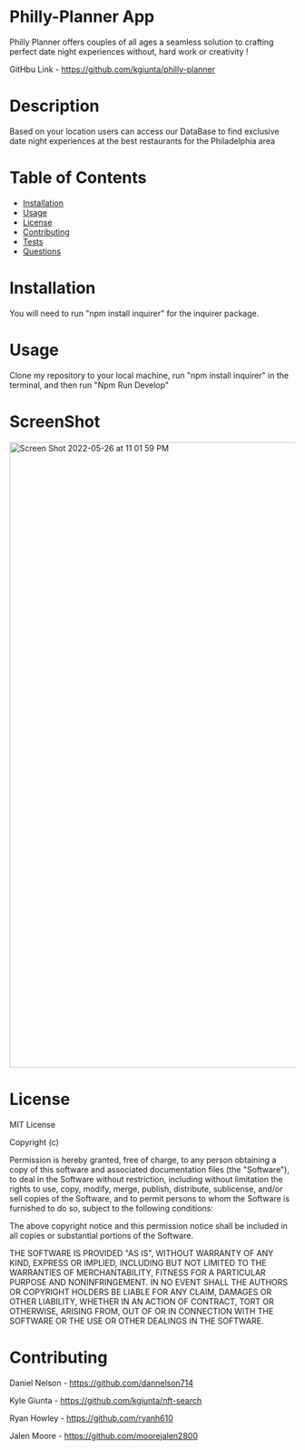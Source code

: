 # Philly-Planner App

Philly Planner offers couples of all ages a seamless solution to crafting perfect date night experiences without,
hard work or creativity !

GitHbu Link - https://github.com/kgiunta/philly-planner


# Description

Based on your location users can access our DataBase to find exclusive date night experiences at the best restaurants for the Philadelphia area 


# Table of Contents
  - [Installation](#installation)
  - [Usage](#usage)
  - [License](#license)
  - [Contributing](#contributing)
  - [Tests](#tests)
  - [Questions](#questions)

# Installation

You will need to run "npm install inquirer" for the inquirer package.

# Usage

Clone my repository to your local machine, run "npm install inquirer" in the terminal, and then run "Npm Run Develop" 

# ScreenShot

<img width="1099" alt="Screen Shot 2022-05-26 at 11 01 59 PM" src="https://user-images.githubusercontent.com/100977121/170621734-8cd7e83f-0f38-47e1-9ce2-484d27f4712c.png">



# License

MIT License

Copyright (c) 

Permission is hereby granted, free of charge, to any person obtaining a copy of this software and associated documentation files (the "Software"), to deal in the Software without restriction, including without limitation the rights to use, copy, modify, merge, publish, distribute, sublicense, and/or sell copies of the Software, and to permit persons to whom the Software is furnished to do so, subject to the following conditions:

The above copyright notice and this permission notice shall be included in all copies or substantial portions of the Software.

THE SOFTWARE IS PROVIDED "AS IS", WITHOUT WARRANTY OF ANY KIND, EXPRESS OR IMPLIED, INCLUDING BUT NOT LIMITED TO THE WARRANTIES OF MERCHANTABILITY, FITNESS FOR A PARTICULAR PURPOSE AND NONINFRINGEMENT. IN NO EVENT SHALL THE AUTHORS OR COPYRIGHT HOLDERS BE LIABLE FOR ANY CLAIM, DAMAGES OR OTHER LIABILITY, WHETHER IN AN ACTION OF CONTRACT, TORT OR OTHERWISE, ARISING FROM, OUT OF OR IN CONNECTION WITH THE SOFTWARE OR THE USE OR OTHER DEALINGS IN THE SOFTWARE.

# Contributing 

Daniel Nelson - https://github.com/dannelson714

Kyle Giunta - https://github.com/kgiunta/nft-search

Ryan Howley - https://github.com/ryanh610

Jalen Moore - https://github.com/moorejalen2800

